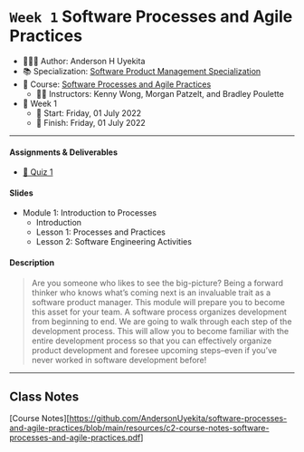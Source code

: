 `Week 1` Software Processes and Agile Practices
================

-   👨🏻‍💻 Author: Anderson H Uyekita
-   📚 Specialization:
    <a href="https://www.coursera.org/specializations/product-management"
    target="_blank" rel="noopener">Software Product Management
    Specialization</a>
-   📖 Course: <a
    href="https://www.coursera.org/learn/software-processes-and-agile-practices"
    target="_blank" rel="noopener">Software Processes and Agile
    Practices</a>
    -   🧑‍🏫 Instructors: Kenny Wong, Morgan Patzelt, and Bradley Poulette
-   📆 Week 1
    -   🚦 Start: Friday, 01 July 2022
    -   🏁 Finish: Friday, 01 July 2022

------------------------------------------------------------------------

#### Assignments & Deliverables

-   [📝 Quiz 1](./quiz-1_software-processes-and-agile-practices.md)

#### Slides

-   Module 1: Introduction to Processes
    -   Introduction
    -   Lesson 1: Processes and Practices
    -   Lesson 2: Software Engineering Activities

#### Description

> Are you someone who likes to see the big-picture? Being a forward
> thinker who knows what’s coming next is an invaluable trait as a
> software product manager. This module will prepare you to become this
> asset for your team. A software process organizes development from
> beginning to end. We are going to walk through each step of the
> development process. This will allow you to become familiar with the
> entire development process so that you can effectively organize
> product development and foresee upcoming steps–even if you’ve never
> worked in software development before!

------------------------------------------------------------------------

## Class Notes

\[Course
Notes\]\[<https://github.com/AndersonUyekita/software-processes-and-agile-practices/blob/main/resources/c2-course-notes-software-processes-and-agile-practices.pdf>\]
